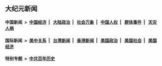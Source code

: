 ## 大纪元新闻

#### 中国新闻 &nbsp;>&nbsp; [中国经济](indexes/ncid283/README.md?09301645) &nbsp;| &nbsp; [大陆政治](indexes/ncid277/README.md?09301645) &nbsp;| &nbsp; [社会万象](indexes/ncid282/README.md?09301645) &nbsp;| &nbsp; [中国人权](indexes/ncid278/README.md?09301645) &nbsp;| &nbsp; [群体事件](indexes/ncid279/README.md?09301645) &nbsp;| &nbsp; [天灾人祸](indexes/ncid280/README.md?09301645)

#### 国际新闻 &nbsp;>&nbsp; [美中关系](indexes/nf1412576/README.md?09301645) &nbsp;| &nbsp; [台湾新闻](indexes/ncid1349361/README.md?09301645) &nbsp;| &nbsp; [香港新闻](indexes/ncid1349362/README.md?09301645) &nbsp;| &nbsp; [美国政治](indexes/ncid1078159/README.md?09301645) &nbsp;| &nbsp; [美国社会](indexes/ncid1078160/README.md?09301645) &nbsp;| &nbsp; [美国经济](indexes/ncid1078158/README.md?09301645)

#### 特别专题 &nbsp;>&nbsp; [中共百年历史](https://github.com/easy2view/epoch-special/blob/master/README.md?09301645)  
